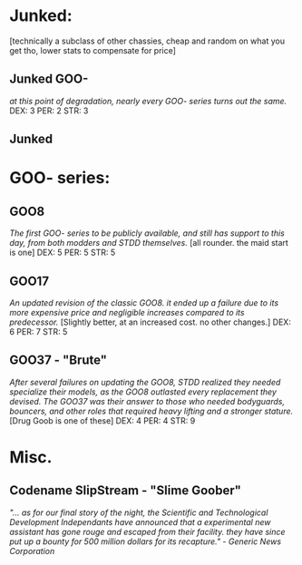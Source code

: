 # Junked:
[technically a subclass of other chassies, cheap and random on what you get tho, lower stats to compensate for price]

##  Junked GOO-
*at this point of degradation, nearly every GOO- series turns out the same.*
DEX: 3
PER: 2
STR: 3

## Junked 



# GOO- series:

## GOO8
*The first GOO- series to be publicly available, and still has support to this day, from both modders and STDD themselves.*
[all rounder. the maid start is one]
DEX: 5
PER: 5
STR: 5

## GOO17
*An updated revision of the classic GOO8. it ended up a failure due to its more expensive price and negligible increases compared to its predecessor.*
[Slightly better, at an increased cost. no other changes.]
DEX: 6
PER: 7
STR: 5

## GOO37 - "Brute"
*After several failures on updating the GOO8, STDD realized they needed specialize their models, as the GOO8 outlasted every replacement they devised. The GOO37 was their answer to those who needed bodyguards, bouncers, and other roles that required heavy lifting and a stronger stature.*
[Drug Goob is one of these]
DEX: 4
PER: 4
STR: 9

# Misc.

## Codename SlipStream - "Slime Goober"
*"... as for our final story of the night, the Scientific and Technological Development Independants have announced that a experimental new assistant has gone rouge and escaped from their facility. they have since put up a bounty for 500 million dollars for its recapture." - Generic News Corporation*
